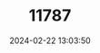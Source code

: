 ---
title: "11787"
category: "Leptoxis virgata"
draft: false
date: 2024-02-22 13:03:50
languages:
  English: ["Smooth Rocksnail"]
---